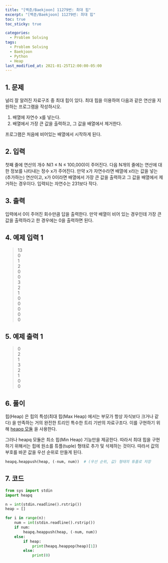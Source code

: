 ```yaml
---
title: "[백준/Baekjoon] 11279번: 최대 힙"
excerpt: "[백준/Baekjoon] 11279번: 최대 힙"
toc: true
toc_sticky: true

categories:
  - Problem Solving
tags:
  - Problem Solving
  - Baekjoon
  - Python
  - Heap
last_modified_at: 2021-01-25T12:00:00-05:00
---
```


## 1. 문제

널리 잘 알려진 자료구조 중 최대 힙이 있다. 최대 힙을 이용하여 다음과 같은 연산을 지원하는 프로그램을 작성하시오.

1. 배열에 자연수 x를 넣는다.
2. 배열에서 가장 큰 값을 출력하고, 그 값을 배열에서 제거한다.

프로그램은 처음에 비어있는 배열에서 시작하게 된다.

## 2. 입력

첫째 줄에 연산의 개수 N(1 ≤ N ≤ 100,000)이 주어진다. 다음 N개의 줄에는 연산에 대한 정보를 나타내는 정수 x가 주어진다. 만약 x가 자연수라면 배열에 x라는 값을 넣는(추가하는) 연산이고, x가 0이라면 배열에서 가장 큰 값을 출력하고 그 값을 배열에서 제거하는 경우이다. 입력되는 자연수는 231보다 작다.

## 3. 출력

입력에서 0이 주어진 회수만큼 답을 출력한다. 만약 배열이 비어 있는 경우인데 가장 큰 값을 출력하라고 한 경우에는 0을 출력하면 된다.

## 4. 예제 입력 1

> 13  
> 0  
> 1  
> 2  
> 0  
> 0  
> 3  
> 2  
> 1  
> 0  
> 0  
> 0  
> 0  
> 0

## 5. 예제 출력 1

> 0  
> 2  
> 1  
> 3  
> 2  
> 1  
> 0  
> 0

## 6. 풀이

힙(Heap) 은 힙의 특성(최대 힙(Max Heap) 에서는 부모가 항상 자식보다 크거나 같다) 을 만족하는 거의 완전한 트리인 특수한 트리 기반의 자료구조다. 이를 구현하기 위해 [heapq 모듈](https://www.daleseo.com/python-heapq/) 을 사용한다.

그러나 heapq 모듈은 최소 힙(Min Heap) 기능만을 제공한다. 따라서 최대 힙을 구현하기 위해서는 힙에 원소를 튜플(tuple) 형태로 추가 및 삭제하는 것이다. 따라서 값의 부호를 바꾼 값을 우선 순위로 만들게 된다.

```python
heapq.heappush(heap, (-num, num))  # (우선 순위, 값) 형태의 튜플로 저장
```

## 7. 코드

```python
from sys import stdin
import heapq

n = int(stdin.readline().rstrip())
heap = []

for i in range(n):
    num = int(stdin.readline().rstrip())
    if num:
        heapq.heappush(heap, (-num, num))
    else:
        if heap:
            print(heapq.heappop(heap)[1])
        else:
            print(0)

```
